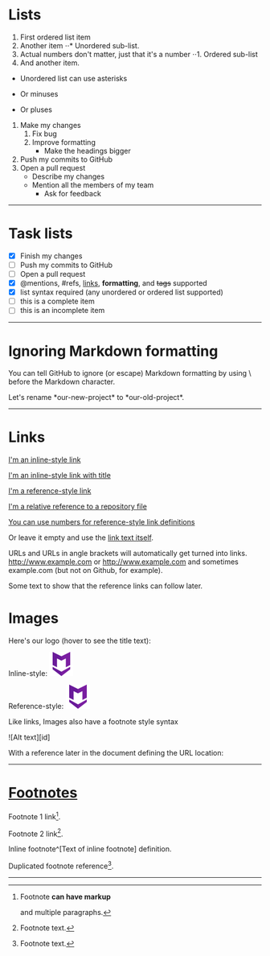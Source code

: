 # Lists

1. First ordered list item
2. Another item
   ⋅⋅\* Unordered sub-list.
3. Actual numbers don't matter, just that it's a number
   ⋅⋅1. Ordered sub-list
4. And another item.

- Unordered list can use asterisks

* Or minuses

- Or pluses

1. Make my changes
   1. Fix bug
   2. Improve formatting
      - Make the headings bigger
2. Push my commits to GitHub
3. Open a pull request
   - Describe my changes
   - Mention all the members of my team
     - Ask for feedback

---

# Task lists

- [x] Finish my changes
- [ ] Push my commits to GitHub
- [ ] Open a pull request
- [x] @mentions, #refs, [links](), **formatting**, and <del>tags</del> supported
- [x] list syntax required (any unordered or ordered list supported)
- [ ] this is a complete item
- [ ] this is an incomplete item

---

# Ignoring Markdown formatting

You can tell GitHub to ignore (or escape) Markdown formatting by using \ before the Markdown character.

Let's rename \*our-new-project\* to \*our-old-project\*.

---

# Links

[I'm an inline-style link](https://www.google.com)

[I'm an inline-style link with title](https://www.google.com "Google's Homepage")

[I'm a reference-style link][Arbitrary case-insensitive reference text]

[I'm a relative reference to a repository file](../blob/master/LICENSE)

[You can use numbers for reference-style link definitions][1]

Or leave it empty and use the [link text itself].

URLs and URLs in angle brackets will automatically get turned into links.
http://www.example.com or <http://www.example.com> and sometimes
example.com (but not on Github, for example).

Some text to show that the reference links can follow later.

[arbitrary case-insensitive reference text]: https://www.mozilla.org
[1]: http://slashdot.org
[link text itself]: http://www.reddit.com

# Images

Here's our logo (hover to see the title text):

Inline-style:
![alt text](https://github.com/adam-p/markdown-here/raw/master/src/common/images/icon48.png 'Logo Title Text 1')

Reference-style:
![alt text][logo]

[logo]: https://github.com/adam-p/markdown-here/raw/master/src/common/images/icon48.png 'Logo Title Text 2'

Like links, Images also have a footnote style syntax

![Alt text][id]

With a reference later in the document defining the URL location:

---

# [Footnotes](https://github.com/markdown-it/markdown-it-footnote)

Footnote 1 link[^first].

Footnote 2 link[^second].

Inline footnote^[Text of inline footnote] definition.

Duplicated footnote reference[^second].

[^first]: Footnote **can have markup**

    and multiple paragraphs.

[^second]: Footnote text.

---
